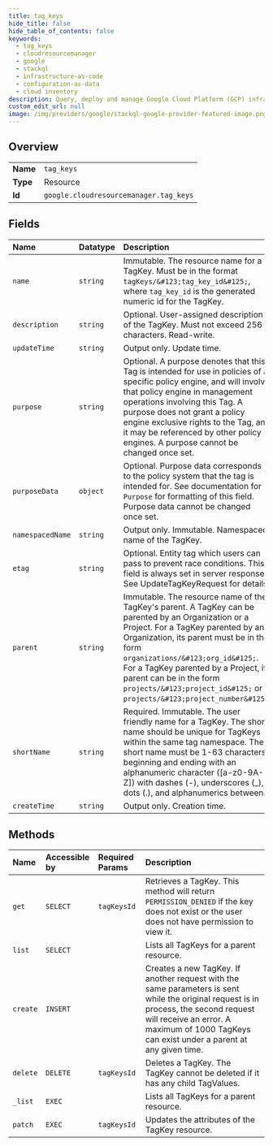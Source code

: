 ```yaml
---
title: tag_keys
hide_title: false
hide_table_of_contents: false
keywords:
  - tag_keys
  - cloudresourcemanager
  - google    
  - stackql
  - infrastructure-as-code
  - configuration-as-data
  - cloud inventory
description: Query, deploy and manage Google Cloud Platform (GCP) infrastructure and resources using SQL
custom_edit_url: null
image: /img/providers/google/stackql-google-provider-featured-image.png
---
```

  
    

## Overview
<table><tbody>
<tr><td><b>Name</b></td><td><code>tag_keys</code></td></tr>
<tr><td><b>Type</b></td><td>Resource</td></tr>
<tr><td><b>Id</b></td><td><code>google.cloudresourcemanager.tag_keys</code></td></tr>
</tbody></table>

## Fields
| Name | Datatype | Description |
|:-----|:---------|:------------|
| `name` | `string` | Immutable. The resource name for a TagKey. Must be in the format `tagKeys/&#123;tag_key_id&#125;`, where `tag_key_id` is the generated numeric id for the TagKey. |
| `description` | `string` | Optional. User-assigned description of the TagKey. Must not exceed 256 characters. Read-write. |
| `updateTime` | `string` | Output only. Update time. |
| `purpose` | `string` | Optional. A purpose denotes that this Tag is intended for use in policies of a specific policy engine, and will involve that policy engine in management operations involving this Tag. A purpose does not grant a policy engine exclusive rights to the Tag, and it may be referenced by other policy engines. A purpose cannot be changed once set. |
| `purposeData` | `object` | Optional. Purpose data corresponds to the policy system that the tag is intended for. See documentation for `Purpose` for formatting of this field. Purpose data cannot be changed once set. |
| `namespacedName` | `string` | Output only. Immutable. Namespaced name of the TagKey. |
| `etag` | `string` | Optional. Entity tag which users can pass to prevent race conditions. This field is always set in server responses. See UpdateTagKeyRequest for details. |
| `parent` | `string` | Immutable. The resource name of the TagKey's parent. A TagKey can be parented by an Organization or a Project. For a TagKey parented by an Organization, its parent must be in the form `organizations/&#123;org_id&#125;`. For a TagKey parented by a Project, its parent can be in the form `projects/&#123;project_id&#125;` or `projects/&#123;project_number&#125;`. |
| `shortName` | `string` | Required. Immutable. The user friendly name for a TagKey. The short name should be unique for TagKeys within the same tag namespace. The short name must be 1-63 characters, beginning and ending with an alphanumeric character ([a-z0-9A-Z]) with dashes (-), underscores (_), dots (.), and alphanumerics between. |
| `createTime` | `string` | Output only. Creation time. |
## Methods
| Name | Accessible by | Required Params | Description |
|:-----|:--------------|:----------------|:------------|
| `get` | `SELECT` | `tagKeysId` | Retrieves a TagKey. This method will return `PERMISSION_DENIED` if the key does not exist or the user does not have permission to view it. |
| `list` | `SELECT` |  | Lists all TagKeys for a parent resource. |
| `create` | `INSERT` |  | Creates a new TagKey. If another request with the same parameters is sent while the original request is in process, the second request will receive an error. A maximum of 1000 TagKeys can exist under a parent at any given time. |
| `delete` | `DELETE` | `tagKeysId` | Deletes a TagKey. The TagKey cannot be deleted if it has any child TagValues. |
| `_list` | `EXEC` |  | Lists all TagKeys for a parent resource. |
| `patch` | `EXEC` | `tagKeysId` | Updates the attributes of the TagKey resource. |

